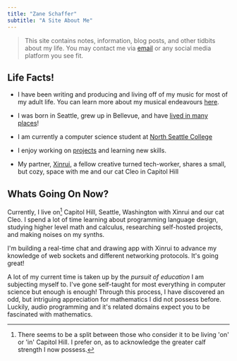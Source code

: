 ```yaml
---
title: "Zane Schaffer"
subtitle: "A Site About Me"
---
```


> This site contains notes, information, blog posts, and other tidbits about my life. You may contact me
> via [email](mailto:znschaffer@gmail.com) or any social media platform you see fit.


## Life Facts!

- I have been writing and producing and living off of my music for most of my adult life. You can learn more about my musical endeavours [here](./music).

- I was born in Seattle, grew up in Bellevue, and have [lived in many places](./travels)!

- I am currently a computer science student at [North Seattle College](https://northseattle.edu)

- I enjoy working on [projects](./projects) and learning new skills.

- My partner, [Xinrui](https://xinrui.work), a fellow creative turned tech-worker, shares a small, but cozy, space with me and our cat Cleo in Capitol Hill

## Whats Going On Now?

Currently, I live on[^in-on-debate] Capitol Hill, Seattle, Washington with Xinrui and our cat
Cleo. I spend a lot of time learning about programming language design, studying
higher level math and calculus, researching self-hosted projects, and making noises
on my synths.

I'm building a real-time chat and drawing app with Xinrui to advance my knowledge
of web sockets and different networking protocols. It's going great!

A lot of my current time is taken up by the _pursuit of education_ I am subjecting myself to.
I've gone self-taught for most everything in computer science but enough is enough! Through this
process, I have discovered an odd, but intriguing appreciation for mathematics I did not possess before.
Luckily, audio programming and it's related domains expect you to be fascinated with mathematics.

[^in-on-debate]: There seems to be a split between those who consider it to be
    living 'on' or 'in' Capitol Hill. I prefer on, as to acknowledge the greater
    calf strength I now possess.
